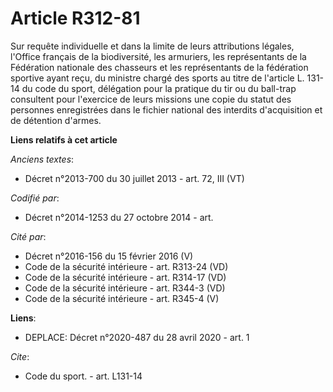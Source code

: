 # Article R312-81

Sur requête individuelle et dans la limite de leurs attributions légales, l'Office français de la biodiversité, les
armuriers, les représentants de la Fédération nationale des chasseurs et les représentants de la fédération sportive ayant
reçu, du ministre chargé des sports au titre de l'article L. 131-14 du code du sport, délégation pour la pratique du tir ou
du ball-trap consultent pour l'exercice de leurs missions une copie du statut des personnes enregistrées dans le fichier
national des interdits d'acquisition et de détention d'armes.

**Liens relatifs à cet article**

_Anciens textes_:

  - Décret n°2013-700 du 30 juillet 2013 - art. 72, III (VT)

_Codifié par_:

  - Décret n°2014-1253 du 27 octobre 2014 - art.

_Cité par_:

  - Décret n°2016-156 du 15 février 2016 (V)
  - Code de la sécurité intérieure - art. R313-24 (VD)
  - Code de la sécurité intérieure - art. R314-17 (VD)
  - Code de la sécurité intérieure - art. R344-3 (VD)
  - Code de la sécurité intérieure - art. R345-4 (V)

**Liens**:

  - DEPLACE: Décret n°2020-487 du 28 avril 2020 - art. 1

_Cite_:

  - Code du sport. - art. L131-14
